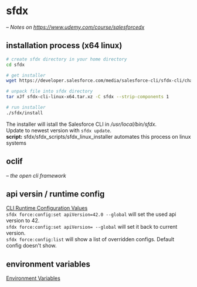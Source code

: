 # sfdx
*– Notes on https://www.udemy.com/course/salesforcedx*

## installation process (x64 linux)

```sh
# create sfdx directory in your home directory
cd sfdx

# get installer
wget https://developer.salesforce.com/media/salesforce-cli/sfdx-cli/channels/stable/sfdx-cli-linux-x64.tar.xz

# unpack file into sfdx directory
tar xJf sfdx-cli-linux-x64.tar.xz -C sfdx --strip-components 1

# run installer
./sfdx/install
```
The installer will istall the Salesforce CLI in */usr/local/bin/sfdx*. <br>
Update to newest version with `sfdx update`. <br>
**script:** sfdx/sfdx_scripts/sfdx_linux_installer automates this process on linux systems <br>

## oclif
*– the open cli framework* <br>

## api versin / runtime config
[CLI Runtime Configuration Values](https://developer.salesforce.com/docs/atlas.en-us.222.0.sfdx_dev.meta/sfdx_dev/sfdx_dev_cli_config_values.htm?search_text=runtime) <br>
`sfdx force:config:set apiVersion=42.0 --global` will set the used api version to 42. <br>
`sfdx force:config:set apiVersion= --global` will set it back to current version. <br>
`sfdx force:config:list` will show a list of overridden configs. Default config doesn't show. <br> 

## environment variables
[Environment Variables](https://developer.salesforce.com/docs/atlas.en-us.222.0.sfdx_dev.meta/sfdx_dev/sfdx_dev_cli_env_variables.htm?search_text=runtime) <br>

